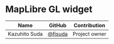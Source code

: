 # MapLibre GL widget

| Name          | GitHub                                         | Contribution  |
| ------------- | ---------------------------------------------- | ------------- |
| Kazuhito Suda | [@fisuda](https://github.com/fisuda)           | Project owner |

